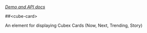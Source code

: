 _[Demo and API docs](https://elements.cubex.io/elements/cube-card)_

##&lt;cube-card&gt;

An element for displaying Cubex Cards (Now, Next, Trending, Story)

